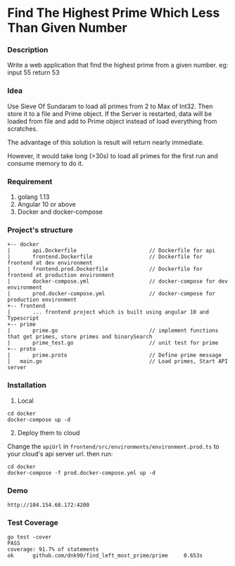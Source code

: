# Find The Highest Prime Which Less Than Given Number

### Description

Write a web application that find the highest prime from a given number. eg: input 55 return 53

### Idea

Use Sieve Of Sundaram to load all primes from 2 to Max of Int32. Then store it to a file and Prime object.
If the Server is restarted, data will be loaded from file and add to Prime object instead of load everything from scratches.

The advantage of this solution is result will return nearly immediate. 

However, it would take long (>30s) to load all primes for the first run and consume memory to do it.

### Requirement

1. golang 1.13
2. Angular 10 or above
3. Docker and docker-compose

### Project's structure

```
+-- docker
|       api.Dockerfile                       // Dockerfile for api
|       frontend.Dockerfile                  // Dockerfile for frontend at dev environment
|       frontend.prod.Dockerfile             // Dockerfile for frontend at production environment
|       docker-compose.yml                   // docker-compose for dev environment
|       prod.docker-compose.yml              // docker-compose for production environment 
+-- frontend
|       ... frontend project which is built using angular 10 and Typescript
+-- prime
|       prime.go                             // implement functions that get primes, store primes and binarySearch
|       prime_test.go                        // unit test for prime
+-- proto
|       prime.proto                          // Define prime message
|   main.go                                  // Load primes, Start API server
```

### Installation

1. Local

```shell script
cd docker
docker-compose up -d
```

2. Deploy them to cloud

Change the `apiUrl` in `frontend/src/environments/environment.prod.ts` to your cloud's api server url.
then run:
```shell script
cd docker
docker-compose -f prod.docker-compose.yml up -d
```

### Demo
```
http://104.154.68.172:4200
```

### Test Coverage

```
go test -cover
PASS
coverage: 91.7% of statements
ok      github.com/dnk90/find_left_most_prime/prime     0.653s
```
